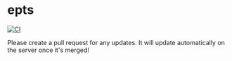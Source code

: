 # epts
[![CI](https://github.com/McGillEUS/epts/actions/workflows/main.yml/badge.svg)](https://github.com/McGillEUS/epts/actions/workflows/main.yml)

Please create a pull request for any updates. It will update automatically on the server once it's merged!
